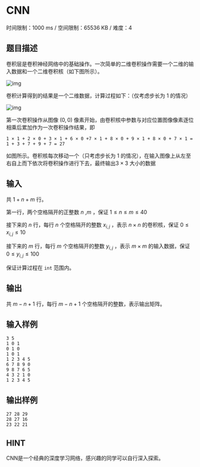# CNN

时间限制：1000 ms / 空间限制：65536 KB / 难度：4

## 题目描述

卷积层是卷积神经网络中的基础操作。一次简单的二维卷积操作需要一个二维的输入数据和一个二维卷积核（如下图所示）。

![img](http://cos.pansis.site/202310221522725.png)

卷积计算得到的结果是一个二维数据，计算过程如下：（仅考虑步长为 $1$ 的情况）

![img](http://cos.pansis.site/202310221522107.png)

第一次卷积操作从图像 $(0, 0)$ 像素开始，由卷积核中参数与对应位置图像像素逐位相乘后累加作为一次卷积操作结果，即

`1 × 1 + 2 × 0 + 3 × 1 + 6 × 0 +7 × 1 + 8 × 0 + 9 × 1 + 8 × 0 + 7 × 1 = 1 + 3 + 7 + 9 + 7 = 27`

如图所示。卷积核每次移动一个（只考虑步长为 $1$ 的情况），在输入图像上从左至右自上而下依次将卷积操作进行下去，最终输出$3 × 3$ 大小的数据

## 输入

共 $1+n+m$ 行。

第一行，两个空格隔开的正整数 $n$ ,$m$ ，保证 $1\le n \le  m \le  40$

接下来的 $n$ 行，每行 $n$ 个空格隔开的整数 $x_{i,j}$ ，表示 $n×n$ 的卷积核，保证 $0\le   x_{i,j} \le  10$

接下来的 $m$ 行，每行 $m$ 个空格隔开的整数 $y_{i,j}$ ，表示 $m×m$ 的输入数据，保证 $0\le   y_{i,j} \le  100$

保证计算过程在 `int` 范围内。

## 输出

共 $m-n+1$ 行，每行 $m-n+1$ 个空格隔开的整数，表示输出矩阵。

## 输入样例

    3 5
    1 0 1
    0 1 0
    1 0 1
    1 2 3 4 5
    6 7 8 9 0
    9 8 7 6 5
    4 3 2 1 0
    1 2 3 4 5

## 输出样例

    27 28 29
    28 27 16
    23 22 21

## HINT

CNN是一个经典的深度学习网络，感兴趣的同学可以自行深入探索。
